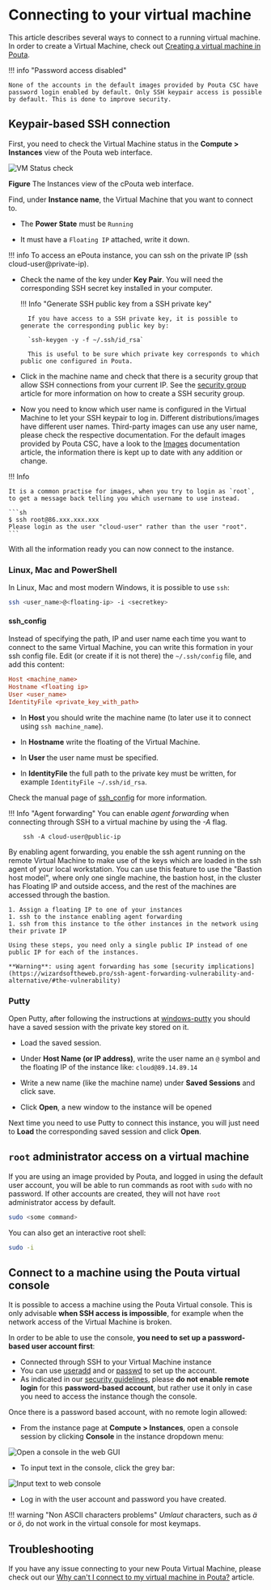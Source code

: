 # Connecting to your virtual machine

This article describes several ways to connect to a running virtual machine. In order to create a Virtual Machine, check out [Creating a virtual machine in Pouta](../launch-vm-from-web-gui/).

!!! info "Password access disabled"

    None of the accounts in the default images provided by Pouta CSC have password login enabled by default. Only SSH keypair access is possible by default. This is done to improve security.

## Keypair-based SSH connection

First, you need to check the Virtual Machine status in the **Compute > Instances** view of the Pouta web interface.

![VM Status check](../../img/pouta-instance-details.png)

**Figure** The Instances view of the cPouta web interface.

Find, under **Instance name**, the Virtual Machine that you want to connect to.

* The **Power State** must be `Running`

* It must have a `Floating IP` attached, write it down.

!!! info
    To access an ePouta instance, you can ssh on the private IP (ssh cloud-user@private-ip).

* Check the name of the key under **Key Pair**. You will need the corresponding SSH secret key installed in your computer.

    !!! Info "Generate SSH public key from a SSH private key"

        If you have access to a SSH private key, it is possible to generate the corresponding public key by:

        `ssh-keygen -y -f ~/.ssh/id_rsa`

        This is useful to be sure which private key corresponds to which public one configured in Pouta.

* Click in the machine name and check that there is a security group that allow SSH connections from your current IP. See the [security group](launch-vm-from-web-gui.md#firewalls-and-security-groups) article for more information on how to create a SSH security group.

* Now you need to know which user name is configured in the Virtual Machine to let your SSH keypair to log in. Different distributions/images have different user names. Third-party images can use any user name, please check the respective documentation. For the default images provided by Pouta CSC, have a look to the [Images](./images.md#images) documentation article, the information there is kept up to date with any addition or change.

!!! Info

    It is a common practise for images, when you try to login as `root`, to get a message back telling you which username to use instead.

    ```sh
    $ ssh root@86.xxx.xxx.xxx
    Please login as the user "cloud-user" rather than the user "root".
    ```

With all the information ready you can now connect to the instance.

### Linux, Mac and PowerShell

In Linux, Mac and most modern Windows, it is possible to use `ssh`:

```sh
ssh <user_name>@<floating-ip> -i <secretkey>
```

#### ssh_config

Instead of specifying the path, IP and user name each time you want to connect to the same Virtual Machine, you can write this formation in your ssh config file. Edit (or create if it is not there) the `~/.ssh/config` file, and add this content:

```ini
Host <machine_name>
Hostname <floating ip>
User <user_name>
IdentityFile <private_key_with_path>
```

* In **Host** you should write the machine name (to later use it to connect using `ssh machine_name`).

* In **Hostname** write the floating of the Virtual Machine.

* In **User** the user name must be specified.

* In **IdentityFile** the full path to the private key must be written, for example `IdentityFile ~/.ssh/id_rsa`.

Check the manual page of [ssh_config](https://linux.die.net/man/5/ssh_config) for more information.

!!! Info "Agent forwarding"
    You can enable *agent forwarding* when connecting through SSH to a virtual machine by using the *-A* flag.

        ssh -A cloud-user@public-ip

By enabling agent forwarding, you enable the ssh agent running on the remote Virtual Machine to make use of the keys which are loaded in the ssh agent of your local workstation. You can use this feature to use the "Bastion host model", where only one single machine, the bastion host, in the cluster has Floating IP and outside access, and the rest of the machines are accessed through the bastion.

    1. Assign a floating IP to one of your instances
    1. ssh to the instance enabling agent forwarding
    1. ssh from this instance to the other instances in the network using their private IP

    Using these steps, you need only a single public IP instead of one public IP for each of the instances.

    **Warning**: using agent forwarding has some [security implications](https://wizardsoftheweb.pro/ssh-agent-forwarding-vulnerability-and-alternative/#the-vulnerability)

### Putty

Open Putty, after following the instructions at [windows-putty](/cloud/pouta/launch-vm-from-web-gui/#windows-putty) you should have a saved session with the private key stored on it.

* Load the saved session.

* Under **Host Name (or IP address)**, write the user name an `@` symbol and the floating IP of the instance like: `cloud@89.14.89.14`

* Write a new name (like the machine name) under **Saved Sessions** and click save.

* Click **Open**, a new window to the instance will be opened

Next time you need to use Putty to connect this instance, you will just need to **Load** the corresponding saved session and click **Open**.

## `root` administrator access on a virtual machine

If you are using an image provided by Pouta, and logged in using the default user account, you will be able to run commands as root with `sudo` with no password. If other accounts are created, they will not have `root` administrator access by default.

```sh
sudo <some command>
```

You can also get an interactive root shell:

```sh
sudo -i
```

## Connect to a machine using the Pouta virtual console

It is possible to access a machine using the Pouta Virtual console. This is only advisable **when SSH access is impossible**, for example when the network access of the Virtual Machine is broken.

In order to be able to use the console, **you need to set up a password-based user account first**:

* Connected through SSH to your Virtual Machine instance
* You can use [useradd](https://linux.die.net/man/8/useradd) and or [passwd](https://linux.die.net/man/1/passwd) to set up the account.
* As indicated in our [security guidelines](security.md#be-mindful-about-the-user-accounts-in-the-vm), please **do not enable remote login** for this **password-based account**, but rather use it only in case you need to access the instance though the console.

Once there is a password based account, with no remote login allowed:

* From the instance page at **Compute > Instances**, open a console session by clicking **Console** in the instance dropdown menu:

![Open a console in the web GUI](../../img/console-button-horizon.png)

* To input text in the console, click the grey bar:

![Input text to web console](../../img/pouta-instances-terminal.png)

* Log in with the user account and password you have created.

!!! warning "Non ASCII characters problems"
    *Umlaut* characters, such as *ä* or *ö*, do not work in the virtual
    console for most keymaps.


## Troubleshooting

If you have any issue connecting to your new Pouta Virtual Machine, please check out our [Why can't I connect to my virtual machine in Pouta?](../../support/faq/why-cant-i-connect-to-my-vm-in-pouta.md) article.



